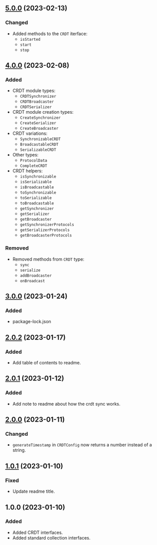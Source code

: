## [5.0.0](https://github.com/organicdesign/crdt-interfaces/compare/v4.0.0...v5.0.0) (2023-02-13)

### Changed

* Added methods to the `CRDT` iterface:
	* `isStarted`
	* `start`
	* `stop`

## [4.0.0](https://github.com/organicdesign/crdt-interfaces/compare/v3.0.0...v4.0.0) (2023-02-08)

### Added

* CRDT module types:
  * `CRDTSynchronizer`
  * `CRDTBroadcaster`
  * `CRDTSerializer`
* CRDT module creation types:
  * `CreateSynchronizer`
  * `CreateSerializer`
  * `CreateBroadcaster`
* CRDT variations:
  * `SynchronizableCRDT`
  * `BroadcastableCRDT`
  * `SerializableCRDT`
* Other types:
  * `ProtocolData`
  * `CompleteCRDT`
* CRDT helpers:
  * `isSynchronizable`
  * `isSerializable`
  * `isBroadcastable`
  * `toSynchronizable`
  * `toSerializable`
  * `toBroadcastable`
  * `getSynchronizer`
  * `getSerializer`
  * `getBroadcaster`
  * `getSynchronizerProtocols`
  * `getSerializerProtocols`
  * `getBroadcasterProtocols`

### Removed

* Removed methods from `CRDT` type:
  * `sync`
  * `serialize`
  * `addBroadcaster`
  * `onBroadcast`

## [3.0.0](https://github.com/organicdesign/crdt-interfaces/compare/v2.0.2...v3.0.0) (2023-01-24)

### Added

* package-lock.json

## [2.0.2](https://github.com/organicdesign/crdt-interfaces/compare/v2.0.1...v2.0.2) (2023-01-17)

### Added

* Add table of contents to readme.

## [2.0.1](https://github.com/organicdesign/crdt-interfaces/compare/v2.0.0...v2.0.1) (2023-01-12)

### Added

* Add note to readme about how the crdt sync works.

## [2.0.0](https://github.com/organicdesign/crdt-interfaces/compare/v1.0.1...v2.0.0) (2023-01-11)

### Changed

* `generateTimestamp` in `CRDTConfig` now returns a number instead of a string.

## [1.0.1](https://github.com/organicdesign/crdt-interfaces/compare/v1.0.0...v1.0.1) (2023-01-10)

### Fixed

* Update readme title.

## 1.0.0 (2023-01-10)

### Added

* Added CRDT interfaces.
* Added standard collection interfaces.
